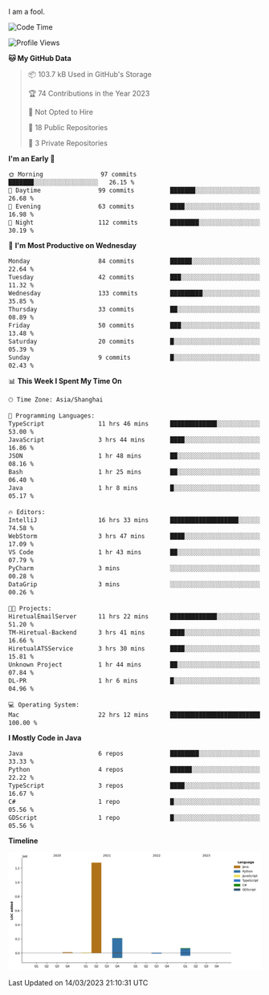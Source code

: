 I am a fool.

<!--START_SECTION:waka-->
![Code Time](http://img.shields.io/badge/Code%20Time-175%20hrs%2025%20mins-blue)

![Profile Views](http://img.shields.io/badge/Profile%20Views-22-blue)

**🐱 My GitHub Data** 

> 📦 103.7 kB Used in GitHub's Storage 
 > 
> 🏆 74 Contributions in the Year 2023
 > 
> 🚫 Not Opted to Hire
 > 
> 📜 18 Public Repositories 
 > 
> 🔑 3 Private Repositories 
 > 
**I'm an Early 🐤** 

```text
🌞 Morning                97 commits          ███████░░░░░░░░░░░░░░░░░░   26.15 % 
🌆 Daytime                99 commits          ███████░░░░░░░░░░░░░░░░░░   26.68 % 
🌃 Evening                63 commits          ████░░░░░░░░░░░░░░░░░░░░░   16.98 % 
🌙 Night                  112 commits         ████████░░░░░░░░░░░░░░░░░   30.19 % 
```
📅 **I'm Most Productive on Wednesday** 

```text
Monday                   84 commits          ██████░░░░░░░░░░░░░░░░░░░   22.64 % 
Tuesday                  42 commits          ███░░░░░░░░░░░░░░░░░░░░░░   11.32 % 
Wednesday                133 commits         █████████░░░░░░░░░░░░░░░░   35.85 % 
Thursday                 33 commits          ██░░░░░░░░░░░░░░░░░░░░░░░   08.89 % 
Friday                   50 commits          ███░░░░░░░░░░░░░░░░░░░░░░   13.48 % 
Saturday                 20 commits          █░░░░░░░░░░░░░░░░░░░░░░░░   05.39 % 
Sunday                   9 commits           █░░░░░░░░░░░░░░░░░░░░░░░░   02.43 % 
```


📊 **This Week I Spent My Time On** 

```text
🕑︎ Time Zone: Asia/Shanghai

💬 Programming Languages: 
TypeScript               11 hrs 46 mins      █████████████░░░░░░░░░░░░   53.00 % 
JavaScript               3 hrs 44 mins       ████░░░░░░░░░░░░░░░░░░░░░   16.86 % 
JSON                     1 hr 48 mins        ██░░░░░░░░░░░░░░░░░░░░░░░   08.16 % 
Bash                     1 hr 25 mins        ██░░░░░░░░░░░░░░░░░░░░░░░   06.40 % 
Java                     1 hr 8 mins         █░░░░░░░░░░░░░░░░░░░░░░░░   05.17 % 

🔥 Editors: 
IntelliJ                 16 hrs 33 mins      ███████████████████░░░░░░   74.58 % 
WebStorm                 3 hrs 47 mins       ████░░░░░░░░░░░░░░░░░░░░░   17.09 % 
VS Code                  1 hr 43 mins        ██░░░░░░░░░░░░░░░░░░░░░░░   07.79 % 
PyCharm                  3 mins              ░░░░░░░░░░░░░░░░░░░░░░░░░   00.28 % 
DataGrip                 3 mins              ░░░░░░░░░░░░░░░░░░░░░░░░░   00.26 % 

🐱‍💻 Projects: 
HiretualEmailServer      11 hrs 22 mins      █████████████░░░░░░░░░░░░   51.20 % 
TM-Hiretual-Backend      3 hrs 41 mins       ████░░░░░░░░░░░░░░░░░░░░░   16.66 % 
HiretualATSService       3 hrs 30 mins       ████░░░░░░░░░░░░░░░░░░░░░   15.81 % 
Unknown Project          1 hr 44 mins        ██░░░░░░░░░░░░░░░░░░░░░░░   07.84 % 
DL-PR                    1 hr 6 mins         █░░░░░░░░░░░░░░░░░░░░░░░░   04.96 % 

💻 Operating System: 
Mac                      22 hrs 12 mins      █████████████████████████   100.00 % 
```

**I Mostly Code in Java** 

```text
Java                     6 repos             ████████░░░░░░░░░░░░░░░░░   33.33 % 
Python                   4 repos             ██████░░░░░░░░░░░░░░░░░░░   22.22 % 
TypeScript               3 repos             ████░░░░░░░░░░░░░░░░░░░░░   16.67 % 
C#                       1 repo              █░░░░░░░░░░░░░░░░░░░░░░░░   05.56 % 
GDScript                 1 repo              █░░░░░░░░░░░░░░░░░░░░░░░░   05.56 % 
```



**Timeline**

![Lines of Code chart](https://raw.githubusercontent.com/VeejaLiu/VeejaLiu/master/assets/bar_graph.png)


 Last Updated on 14/03/2023 21:10:31 UTC
<!--END_SECTION:waka-->
